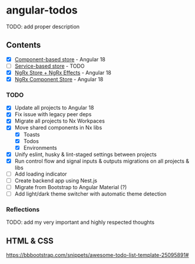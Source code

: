 # angular-todos

TODO: add proper description

## Contents

- [x] [Component-based store](/todos-component-based/) - Angular 18
- [ ] [Service-based store](/todos-service-based/) - TODO
- [x] [NgRx Store + NgRx Effects](/todos-ngrx-store/) - Angular 18
- [x] [NgRx Component Store](/todos-ngrx-component-store/) - Angular 18

### TODO

- [x] Update all projects to Angular 18
- [x] Fix issue with legacy peer deps
- [x] Migrate all projects to Nx Workpaces
- [x] Move shared components in Nx libs
  - [x] Toasts
  - [x] Todos
  - [x] Environments
- [x] Unify eslint, husky & lint-staged settings between projects
- [x] Run control flow and signal inputs & outputs migrations on all projects & libs
- [ ] Add loading indicator
- [ ] Create backend app using Nest.js
- [ ] Migrate from Bootstrap to Angular Material (?)
- [ ] Add light/dark theme switcher with automatic theme detection

### Reflections

TODO: add my very important and highly respected thoughts

## HTML & CSS

https://bbbootstrap.com/snippets/awesome-todo-list-template-25095891#
